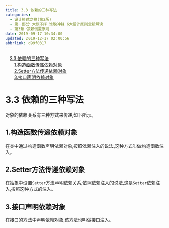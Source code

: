```yaml
---
title: 3.3 依赖的三种写法
categories: 
  - 设计模式之禅(第2版)
  - 第一部分 大旗不挥 谁敢冲锋 6大设计原则全新解读
  - 第3章 依赖倒置原则
date: 2019-09-17 10:34:00
updated: 2019-12-17 02:00:56
abbrlink: d99f0317
---
```

<div id='my_toc'><a href="/ReadingNotes/d99f0317/#3-3-依赖的三种写法" class="header_1">3.3 依赖的三种写法</a>&nbsp;<br><a href="/ReadingNotes/d99f0317/#1-构造函数传递依赖对象" class="header_2">1.构造函数传递依赖对象</a>&nbsp;<br><a href="/ReadingNotes/d99f0317/#2-Setter方法传递依赖对象" class="header_2">2.Setter方法传递依赖对象</a>&nbsp;<br><a href="/ReadingNotes/d99f0317/#3-接口声明依赖对象" class="header_2">3.接口声明依赖对象</a>&nbsp;<br></div>
<style>.header_1{margin-left: 1em;}.header_2{margin-left: 2em;}.header_3{margin-left: 3em;}.header_4{margin-left: 4em;}.header_5{margin-left: 5em;}.header_6{margin-left: 6em;}</style>
<!--more-->
<script>if (navigator.platform.search('arm')==-1){document.getElementById('my_toc').style.display = 'none';}var e,p = document.getElementsByTagName('p');while (p.length>0) {e = p[0];e.parentElement.removeChild(e);}</script>

<!--end-->
<!--SSTStart-->
# 3.3 依赖的三种写法 #
对象的依赖关系有三种方式来传递,如下所示。
## 1.构造函数传递依赖对象 ##
在类中通过构造函数声明依赖对象,按照依赖注入的说法,这种方式叫做构造函数注入。
## 2.Setter方法传递依赖对象 ##
在抽象中设置`Setter`方法声明依赖关系,依照依赖注入的说法,这是`Setter`依赖注入,按照这种方式的注入。
## 3.接口声明依赖对象 ##
在接口的方法中声明依赖对象,该方法也叫做接口注入。

<!--SSTStop-->


